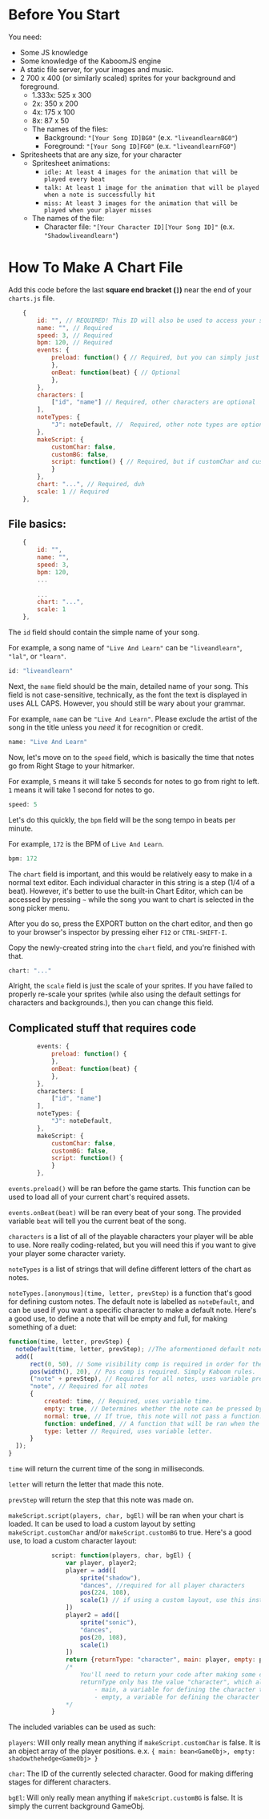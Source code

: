 # Before You Start

You need:

- Some JS knowledge
- Some knowledge of the KaboomJS engine
- A static file server, for your images and music.
- 2 700 x 400 (or similarly scaled) sprites for your background and foreground.
  - 1.333x: 525 x 300
  - 2x: 350 x 200
  - 4x: 175 x 100
  - 8x: 87 x 50
  - The names of the files:
    - Background: `"[Your Song ID]BG0"` (e.x. `"liveandlearnBG0"`)
    - Foreground: `"[Your Song ID]FG0"` (e.x. `"liveandlearnFG0"`)
- Spritesheets that are any size, for your character
  - Spritesheet animations:
    - `idle: At least 4 images for the animation that will be played every beat`
    - `talk: At least 1 image for the animation that will be played when a note is successfully hit`
    - `miss: At least 3 images for the animation that will be played when your player misses`
  - The names of the file:
    - Character file: `"[Your Character ID][Your Song ID]"` (e.x. `"Shadowliveandlearn"`)

# How To Make A Chart File

Add this code before the last **square end bracket (`]`)** near the end of your `charts.js` file.

```js
	{
		id: "", // REQUIRED! This ID will also be used to access your song name.
		name: "", // Required
		speed: 3, // Required
		bpm: 120, // Required
		events: {
			preload: function() { // Required, but you can simply just not modify it if your chart requires no extra assets.
			},
			onBeat: function(beat) { // Optional
			},
		},
		characters: [
			["id", "name"] // Required, other characters are optional
		],
		noteTypes: {
			"J": noteDefault, //  Required, other note types are optional
		},
		makeScript: {
			customChar: false,
			customBG: false,
			script: function() { // Required, but if customChar and customBG are false, this doesn't require modification
			}
		},
		chart: "...", // Required, duh
		scale: 1 // Required
	},
```

## File basics:

```js
	{
		id: "",
		name: "",
		speed: 3,
		bpm: 120,
		...
    
		...
		chart: "...",
		scale: 1
	},
```

The `id` field should contain the simple name of your song.

For example, a song name of `"Live And Learn"` can be `"liveandlearn"`, `"lal"`, or `"learn"`.

```js
id: "liveandlearn"
```

Next, the `name` field should be the main, detailed name of your song. This field is not case-sensitive, technically, as the font the text is displayed in uses ALL CAPS.
However, you should still be wary about your grammar.

For example, `name` can be `"Live And Learn"`. Please exclude the artist of the song in the title unless you *need* it for recognition or credit.

```js
name: "Live And Learn"
```

Now, let's move on to the `speed` field, which is basically the time that notes go from Right Stage to your hitmarker.

For example, `5` means it will take 5 seconds for notes to go from right to left. `1` means it will take 1 second for notes to go.

```js
speed: 5
```

Let's do this quickly, the `bpm` field will be the song tempo in beats per minute. 

For example, `172` is the BPM of `Live And Learn`.

```js
bpm: 172
```

The `chart` field is important, and this would be relatively easy to make in a normal text editor. Each individual character in this string is a step (1/4 of a beat).
However, it's better to use the built-in Chart Editor, which can be accessed by pressing `~` while the song you want to chart is selected in the song picker menu. 

After you do so, press the EXPORT button on the chart editor, and then go to your browser's inspector by pressing eiher `F12` or `CTRL-SHIFT-I`.

Copy the newly-created string into the `chart` field, and you're finished with that.

```js
chart: "..."
```

Alright, the `scale` field is just the scale of your sprites. If you have failed to properly re-scale your sprites (while also using the default settings for characters and backgrounds.), then you can change this field.

## Complicated stuff that requires code

```js
		events: {
			preload: function() {
			},
			onBeat: function(beat) {
			},
		},
		characters: [
			["id", "name"]
		],
		noteTypes: {
			"J": noteDefault,
		},
		makeScript: {
			customChar: false,
			customBG: false,
			script: function() {
			}
		},
```

`events.preload()` will be ran before the game starts. This function can be used to load all of your current chart's required assets.

`events.onBeat(beat)` will be ran every beat of your song. The provided variable `beat` will tell you the current beat of the song.

`characters` is a list of all of the playable characters your player will be able to use. Nore really coding-related, but you will need this if you want to give your player some character variety.

`noteTypes` is a list of strings that will define different letters of the chart as notes. 

  `noteTypes.[anonymous](time, letter, prevStep)` is a function that's good for defining custom notes.
	The default note is labelled as `noteDefault`, and can be used if you want a specific character to make a default note.
	Here's a good use, to define a note that will be empty and full, for making something of a duet:
  ```js
function(time, letter, prevStep) {
	noteDefault(time, letter, prevStep); //The aformentioned default note value, with all of the variables being passed into it.
	add([
		rect(0, 50), //	Some visibility comp is required in order for the detection system to work. If you want your note to be invisible, set no color and make your rect's width 0.
		pos(width(), 20), // Pos comp is required. Simply Kaboom rules.
		("note" + prevStep), // Required for all notes, uses variable prevStep.
		"note", // Required for all notes
		{
			created: time, // Required, uses variable time.
			empty: true, // Determines whether the note can be pressed by the player or not.
			normal: true, // If true, this note will not pass a function.
			function: undefined, // A function that will be ran when the note is hit, if the note is not normal.
			type: letter // Required, uses variable letter.
		}
	]);
}
  ```
  `time` will return the current time of the song in milliseconds.
	
  `letter` will return the letter that made this note.
	
  `prevStep` will return the step that this note was made on.
	
`makeScript.script(players, char, bgEl)` will be ran when your chart is loaded. It can be used to load a custom layout by setting `makeScript.customChar` and/or `makeScript.customBG` to true.
Here's a good use, to load a custom character layout:
```js
			script: function(players, char, bgEl) {
				var player, player2;
				player = add([
					sprite("shadow"),
					"dances", //required for all player characters
					pos(224, 108),
					scale(1) // if using a custom layout, use this instead of the chart's provided scale variable
				])
				player2 = add([
					sprite("sonic"),
					"dances",
					pos(20, 108),
					scale(1)
				])
				return {returnType: "character", main: player, empty: player2};
				/*
					You'll need to return your code after making some character changes, so make sure you use this.
					returnType only has the value "character", which allows the use of these two variables:
						- main, a variable for defining the character the player will use (GameObj)
						- empty, a variable for defining the character the empty note bot will use to display opposing animation (GameObj)
				*/
			}
```

The included variables can be used as such:

`players`: Will only really mean anything if `makeScript.customChar` is false. It is an object array of the player positions.
	e.x. `{ main: bean<GameObj>, empty: shadowthehedge<GameObj> }`
	
`char`: The ID of the currently selected character. Good for making differing stages for different characters.

`bgEl`: Will only really mean anything if `makeScript.customBG` is false. It is simply the current background GameObj.
